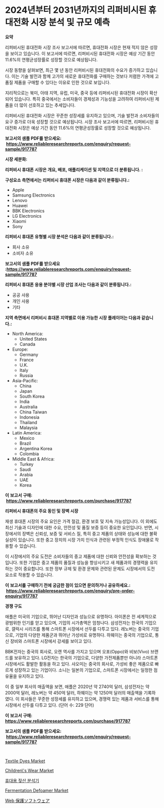 <p><h1>2024년부터 2031년까지의 리퍼비시된 휴대전화 시장 분석 및 규모 예측</h1></p><p><strong>요약</strong></p>
<p><p>리퍼비시된 휴대전화 시장 조사 보고서에 따르면, 휴대전화 시장은 현재 적지 않은 성장을 보이고 있습니다. 이 보고서에 따르면, 리퍼비시된 휴대전화 시장은 예상 기간 동안 11.6%의 연평균성장률로 성장할 것으로 예상됩니다.</p><p>시장 동향을 살펴보면, 최근 몇 년 동안 리퍼비시된 휴대전화의 수요가 증가하고 있습니다. 이는 기술 발전과 함께 고가의 새로운 휴대전화를 구매하는 것보다 저렴한 가격에 고품질 제품을 구매할 수 있다는 이유로 인한 것으로 보입니다.</p><p>지리적으로는 북미, 아태 지역, 유럽, 미국, 중국 등에 리퍼비시된 휴대전화 시장이 확산되어 있습니다. 특히 중국에서는 소비자들이 경제성과 기능성을 고려하여 리퍼비시된 제품을 더 많이 선호하고 있는 추세입니다.</p><p>리퍼비시된 휴대전화 시장은 꾸준한 성장세를 유지하고 있으며, 기술 발전과 소비자들의 요구 증가로 더욱 성장할 것으로 예상됩니다. 시장 조사 보고서에 따르면, 리퍼비시된 휴대전화 시장은 예상 기간 동안 11.6%의 연평균성장률로 성장할 것으로 예상됩니다.</p></p>
<p><strong>보고서의 샘플 PDF를 받으세요: &nbsp;<a href="https://www.reliableresearchreports.com/enquiry/request-sample/917787">https://www.reliableresearchreports.com/enquiry/request-sample/917787</a></strong></p>
<p><strong>시장 세분화:</strong></p>
<p><strong> 리퍼비시 휴대폰 시장은 개요, 배포, 애플리케이션 및 지역으로 더 분류됩니다. :</strong></p>
<p><strong>구성요소 측면에서는 리퍼비시 휴대폰 시장은 다음과 같이 분류됩니다.:</strong></p>
<p><ul><li>Apple</li><li>Samsung Electronics</li><li>Lenovo</li><li>Huawei</li><li>BBK Electronics</li><li>LG Electronics</li><li>Xiaomi</li><li>Sony</li></ul></p>
<p><strong> 리퍼비시 휴대폰 유형별 시장 분석은 다음과 같이 분류됩니다.:</strong></p>
<p><ul><li>회사 소유</li><li>소비자 소유</li></ul></p>
<p><strong>보고서의 샘플 PDF를 받으세요 :<a href="https://www.reliableresearchreports.com/enquiry/request-sample/917787">https://www.reliableresearchreports.com/enquiry/request-sample/917787</a></strong></p>
<p><strong> 리퍼비시 휴대폰 응용 분야별 시장 산업 조사는 다음과 같이 분류됩니다.:</strong></p>
<p><ul><li>공공 사용</li><li>개인 사용</li><li>기타</li></ul></p>
<p><strong>지역 측면에서 리퍼비시 휴대폰 지역별로 이용 가능한 시장 플레이어는 다음과 같습니다.:</strong></p>
<p><ul>
    <li>
        North America:
        <ul>
            <li>United States</li>
            <li>Canada</li>
        </ul>
    </li>
    <li>
        Europe:
        <ul>
            <li>Germany</li>
            <li>France</li>
            <li>U.K.</li>
            <li>Italy</li>
            <li>Russia</li>
        </ul>
    </li>
    <li>
        Asia-Pacific:
        <ul>
            <li>China</li>
            <li>Japan</li>
            <li>South Korea</li>
            <li>India</li>
            <li>Australia</li>
            <li>China Taiwan</li>
            <li>Indonesia</li>
            <li>Thailand</li>
            <li>Malaysia</li>
        </ul>
    </li>
    <li>
        Latin America:
        <ul>
            <li>Mexico</li>
            <li>Brazil</li>
            <li>Argentina Korea</li>
            <li>Colombia</li>
        </ul>
    </li>
    <li>
        Middle East & Africa:
        <ul>
            <li>Turkey</li>
            <li>Saudi</li>
            <li>Arabia</li>
            <li>UAE</li>
            <li>Korea</li>
        </ul>
    </li>
    </ul></p>
<p><strong>이 보고서 구매: &nbsp;<a href="https://www.reliableresearchreports.com/purchase/917787">https://www.reliableresearchreports.com/purchase/917787</a></strong></p>
<p><strong>리퍼비시 휴대폰의 주요 동인 및 장벽 시장</strong></p>
<p><p>재생 휴대폰 시장의 주요 요인은 가격 절감, 환경 보호 및 지속 가능성입니다. 이 외에도 최신 기술과 디자인에 대한 수요, 안전성 및 품질 보증 등이 중요한 요인입니다. 반면, 시장에서의 장벽은 신뢰성, 보증 및 서비스 질, 특히 중고 제품의 상태와 성능에 대한 불확실성이 있습니다. 또한 중고 장치의 시장 가치 인식과 관련된 부정적 인식도 장애물로 작용할 수 있습니다.</p><p>이 시장에서의 주요 도전은 소비자들의 중고 제품에 대한 신뢰와 안전성을 확보하는 것입니다. 또한 기업은 중고 제품의 품질과 성능을 향상시키고 새 제품과의 경쟁력을 유지하는 것이 중요합니다. 또한 정부 규제 및 환경 문제와 관련된 문제도 시장에서의 도전 요소로 작용할 수 있습니다.</p></p>
<p><strong>이 보고서를 구매하기 전에 궁금한 점이 있으면 문의하거나 공유하세요.: &nbsp;<a href="https://www.reliableresearchreports.com/enquiry/pre-order-enquiry/917787">https://www.reliableresearchreports.com/enquiry/pre-order-enquiry/917787</a></strong></p>
<p><strong>경쟁 구도</strong></p>
<p><p>애플은 미국의 기업으로, 뛰어난 디자인과 성능으로 유명하다. 아이폰은 전 세계적으로 광범위한 인기를 얻고 있으며, 기업의 시가총액은 엄청나다. 삼성전자는 한국의 기업으로, 갤럭시 시리즈를 통해 스마트폰 시장에서 선두를 다투고 있다. 레노버는 중국의 기업으로, 기업의 다양한 제품군과 뛰어난 가성비로 유명하다. 하웨이는 중국의 기업으로, 통신 장비와 스마트폰 시장에서 강세를 보이고 있다. </p><p>BBK전자는 중국의 회사로, 오랜 역사를 가지고 있으며 오포(Oppo)와 비보(Vivo) 브랜드를 보유하고 있다. LG전자는 한국의 기업으로, 다양한 가전제품뿐만 아니라 스마트폰 시장에서도 활발한 활동을 하고 있다. 샤오미는 중국의 회사로, 가성비 좋은 제품으로 빠르게 성장하고 있는 기업이다. 소니는 일본의 기업으로, 스마트폰 시장에서는 일정한 점유율을 유지하고 있다. </p><p>이 중 일부 회사의 매출액을 보면, 애플은 2020년 약 2740억 달러, 삼성전자는 약 2000억 달러, 레노버는 약 450억 달러, 하웨이는 약 1250억 달러의 매출액을 기록하였다. 이 회사들은 꾸준한 성장세를 유지하고 있으며, 경쟁력 있는 제품과 서비스를 통해 시장에서 선두를 다투고 있다. (단어 수: 229 단어)</p></p>
<p><strong>이 보고서 구매: &nbsp; <a href="https://www.reliableresearchreports.com/purchase/917787">https://www.reliableresearchreports.com/purchase/917787</a></strong></p>
<p><strong>보고서의 샘플 PDF를 받으세요: &nbsp;<a href="https://www.reliableresearchreports.com/enquiry/request-sample/917787">https://www.reliableresearchreports.com/enquiry/request-sample/917787</a></strong><strong></strong></p>
<p>&nbsp;</p>
<p><p><a href="https://view.publitas.com/reportprime-1/textile-dyes-market-furnish-information-about-market-size-market-share-market-dynamics-and-projections-spanning-from-2024-to-2031/">Textile Dyes Market</a></p><p><a href="https://pretty-mail-caf.notion.site/Children-s-Wear-Market-Provides-a-Comprehensive-Analysis-Including-a-Macro-Overview-of-the-Market-a-0dd4550639724dbbb4e443b55856f02e">Children\'s Wear Market</a></p><p><a href="https://medium.com/@grozeliatrueheartb2i231y9/%ED%9C%B4%EB%8C%80%EC%9A%A9-%EB%9D%BD%ED%85%8C%EC%9D%B4%ED%8A%B8-%EB%B6%84%EC%84%9D%EA%B8%B0-%EC%8B%9C%EC%9E%A5-%EA%B7%9C%EB%AA%A8-%EB%B0%8F-%EC%8B%9C%EC%9E%A5-%EB%8F%99%ED%96%A5-%EC%82%B0%EC%97%85-%EA%B0%9C%EC%9A%94-%EC%A0%84%EC%B2%B4-2024%EB%85%84%EB%B6%80%ED%84%B0-2031%EB%85%84%EA%B9%8C%EC%A7%80-888778c0c198">휴대용 젖산 분석기</a></p><p><a href="https://view.publitas.com/reportprime-1/fermentation-defoamer-market-analysis-and-market-size-global-industry-overview-market-segmentation-and-forecast-2024-to-2031/">Fermentation Defoamer Market</a></p><p><a href="https://medium.com/@entelabrahimi1961/2024%E5%B9%B4%E3%81%8B%E3%82%892031%E5%B9%B4%E3%81%AB%E4%BA%88%E6%B8%AC%E3%81%95%E3%82%8C%E3%82%8B%E3%82%A6%E3%82%A7%E3%83%96%E4%BF%9D%E8%AD%B7%E3%82%BD%E3%83%95%E3%83%88%E3%82%A6%E3%82%A7%E3%82%A2%E5%B8%82%E5%A0%B4%E3%81%AE%E3%83%88%E3%83%AC%E3%83%B3%E3%83%89%E3%81%A8%E5%B8%82%E5%A0%B4%E5%88%86%E6%9E%90-54908bb3ac14">Web 保護ソフトウェア</a></p></p>